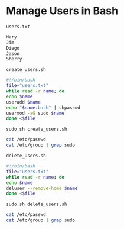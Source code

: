 # Manage Users in Bash

`users.txt`

```txt
Mary
Jim
Diego
Jason
Sherry
```

`create_users.sh`

```bash
#!/bin/bash
file="users.txt"
while read -r name; do
echo $name
useradd $name
echo "$name:bash" | chpasswd
usermod -aG sudo $name
done <$file
```

`sudo sh create_users.sh`

```bash
cat /etc/passwd
cat /etc/group | grep sudo
```

`delete_users.sh`

```bash
#!/bin/bash
file="users.txt"
while read -r name; do
echo $name
deluser --remove-home $name
done <$file
```

`sudo sh delete_users.sh`

```bash
cat /etc/passwd
cat /etc/group | grep sudo
```